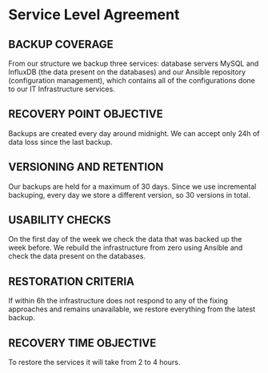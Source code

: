 # Service Level Agreement

## BACKUP COVERAGE

From our structure we backup three services: database servers MySQL and InfluxDB (the data present on the databases)
and our Ansible repository (configuration management), which contains all of the configurations done to our IT
Infrastructure services.


## RECOVERY POINT OBJECTIVE 

Backups are created every day around midnight. We can accept only 24h of data loss since the last backup.


## VERSIONING AND RETENTION

Our backups are held for a maximum of 30 days. Since we use incremental backuping, every day we store a different version, 
so 30 versions in total.


## USABILITY CHECKS

On the first day of the week we check the data that was backed up the week before. We rebuild the infrastructure from zero using 
Ansible and check the data present on the databases.


## RESTORATION CRITERIA

If within 6h the infrastructure does not respond to any of the fixing approaches and remains 
unavailable, we restore everything from the latest backup.


## RECOVERY TIME OBJECTIVE

To restore the services it will take from 2 to 4 hours.
